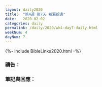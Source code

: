```yaml
---
layout: daily2020
title:  "第4週 第7天 補漏拾遺"
date:   2020-02-02
categories: daily
permalink: /daily/2020/wk4-day7-daily.html
weekNum: 4
dayNum: 7
---
```


{%- include BibleLinks2020.html -%}

### 禱告：

### 筆記與回應：
